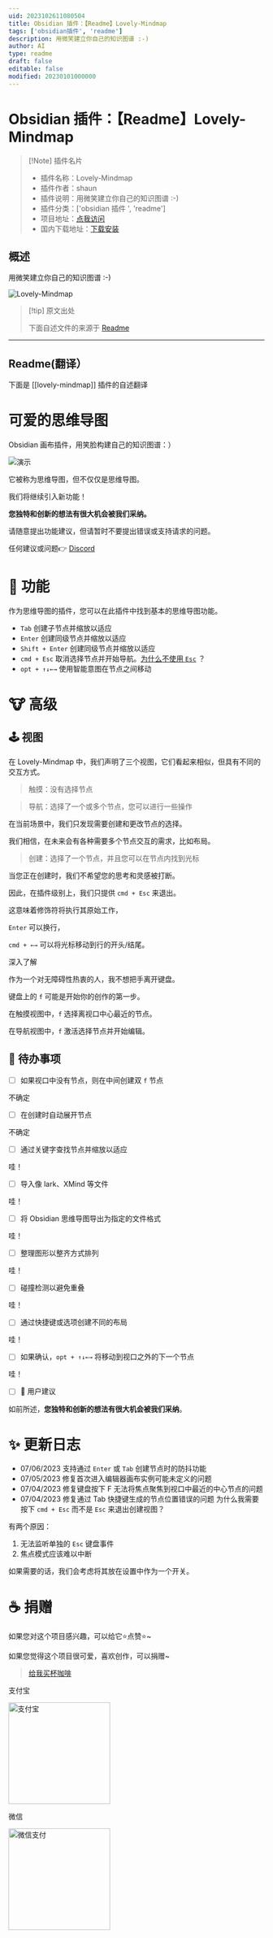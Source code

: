 ```yaml
---
uid: 2023102611080504
title: Obsidian 插件：【Readme】Lovely-Mindmap
tags: ['obsidian插件', 'readme']
description: 用微笑建立你自己的知识图谱 :-)
author: AI
type: readme
draft: false
editable: false
modified: 20230101000000
---
```


# Obsidian 插件：【Readme】Lovely-Mindmap

> [!Note] 插件名片
> - 插件名称：Lovely-Mindmap
> - 插件作者：shaun
> - 插件说明：用微笑建立你自己的知识图谱 :-)
> - 插件分类：['obsidian 插件 ', 'readme']
> - 项目地址：[点我访问](https://github.com/xincan1949/lovely-mindmap)
> - 国内下载地址：[下载安装](https://pkmer.cn/products/plugin/pluginMarket/?lovely-mindmap)

## 概述

用微笑建立你自己的知识图谱 :-)

![Lovely-Mindmap](https://cdn.pkmer.cn/covers/lovely-mindmap.gif!pkmer)

> [!tip] 原文出处
>
>下面自述文件的来源于 [Readme](https://ghproxy.net/https://raw.githubusercontent.com/xincan1949/lovely-mindmap/master/README.md)
>

---

## Readme(翻译）

下面是 [[lovely-mindmap]] 插件的自述翻译

# 可爱的思维导图

Obsidian 画布插件，用笑脸构建自己的知识图谱：）

![演示](./DEMO.gif)

它被称为思维导图，但不仅仅是思维导图。

我们将继续引入新功能！

**您独特和创新的想法有很大机会被我们采纳。**

请随意提出功能建议，但请暂时不要提出错误或支持请求的问题。

任何建议或问题👉 [Discord](https://discord.gg/DhJGeY8V)

# 📕 功能

作为思维导图的插件，您可以在此插件中找到基本的思维导图功能。

- `Tab` 创建子节点并缩放以适应
- `Enter` 创建同级节点并缩放以适应
- `Shift + Enter` 创建同级节点并缩放以适应
- `cmd + Esc` 取消选择节点并开始导航。[为什么不使用 `Esc`](https://github.com/xincan1949/lovely-mindmap#-qa:~:text=exit%20creating%20view%3F-,For%20two%20reasons%3A,-Individual%20Esc%20keyboard) ？
- `opt + ↑↓←→` 使用智能意图在节点之间移动

# 🐮 高级

## 🕹 视图

在 Lovely-Mindmap 中，我们声明了三个视图，它们看起来相似，但具有不同的交互方式。

> 触摸：没有选择节点

> 导航：选择了一个或多个节点，您可以进行一些操作

在当前场景中，我们只发现需要创建和更改节点的选择。

我们相信，在未来会有各种需要多个节点交互的需求，比如布局。

> 创建：选择了一个节点，并且您可以在节点内找到光标

当您正在创建时，我们不希望您的思考和灵感被打断。

因此，在插件级别上，我们只提供 `cmd + Esc` 来退出。

这意味着修饰符将执行其原始工作，

`Enter` 可以换行，

`cmd + ←→` 可以将光标移动到行的开头/结尾。

深入了解

作为一个对无障碍性热衷的人，我不想把手离开键盘。

键盘上的 `f` 可能是开始你的创作的第一步。

在触摸视图中，`f` 选择离视口中心最近的节点。

在导航视图中，`f` 激活选择节点并开始编辑。

## 🚧 待办事项

- [ ] 如果视口中没有节点，则在中间创建双 `f` 节点

不确定

- [ ] 在创建时自动展开节点

不确定

- [ ] 通过关键字查找节点并缩放以适应

哇！

- [ ] 导入像 lark、XMind 等文件

哇！

- [ ] 将 Obsidian 思维导图导出为指定的文件格式

哇！

- [ ] 整理图形以整齐方式排列

哇！

- [ ] 碰撞检测以避免重叠

哇！

- [ ] 通过快捷键或选项创建不同的布局

哇！

- [ ] 如果确认，`opt + ↑↓←→` 将移动到视口之外的下一个节点

哇！

- [ ] 🥰 用户建议

如前所述，**您独特和创新的想法有很大机会被我们采纳**。

# ✨ 更新日志

- 07/06/2023 支持通过 `Enter` 或 `Tab` 创建节点时的防抖功能
- 07/05/2023 修复首次进入编辑器画布实例可能未定义的问题
- 07/04/2023 修复键盘按下 F 无法将焦点聚焦到视口中最近的中心节点的问题
- 07/04/2023 修复通过 Tab 快捷键生成的节点位置错误的问题
为什么我需要按下 `cmd + Esc` 而不是 `Esc` 来退出创建视图？

有两个原因：

1. 无法监听单独的 `Esc` 键盘事件
2. 焦点模式应该难以中断

如果需要的话，我们会考虑将其放在设置中作为一个开关。

# ☕️ 捐赠

如果您对这个项目感兴趣，可以给它⭐️点赞⭐️~

如果您觉得这个项目很可爱，喜欢创作，可以捐赠~

> [给我买杯咖啡](https://www.buymeacoffee.com/xincan1949)

支付宝

<img alt="支付宝" height="200" src="https://cdn.jsdelivr.net/gh/xincan1949/xincan1949.github.io@master/Alipay.jpeg" width="200"/>

微信

<img alt="微信支付" height="200" src="https://cdn.jsdelivr.net/gh/xincan1949/xincan1949.github.io@master/WeChatPay.png" title="123" width="200"/>



